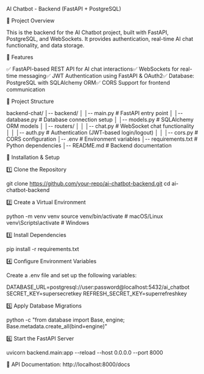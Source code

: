 AI Chatbot - Backend (FastAPI + PostgreSQL)

📌 Project Overview

This is the backend for the AI Chatbot project, built with FastAPI, PostgreSQL, and WebSockets. It provides authentication, real-time AI chat functionality, and data storage.

🚀 Features

✅ FastAPI-based REST API for AI chat interactions✅ WebSockets for real-time messaging✅ JWT Authentication using FastAPI & OAuth2✅ Database: PostgreSQL with SQLAlchemy ORM✅ CORS Support for frontend communication

📂 Project Structure

backend-chat/
│-- backend/
│   │-- main.py        # FastAPI entry point
│   │-- database.py    # Database connection setup
│   │-- models.py      # SQLAlchemy ORM models
│   │-- routers/
│   │   │-- chat.py    # WebSocket chat functionality
│   │   │-- auth.py    # Authentication (JWT-based login/logout)
│   │   │-- cors.py    # CORS configuration
│-- .env               # Environment variables
│-- requirements.txt   # Python dependencies
│-- README.md          # Backend documentation

🔧 Installation & Setup

1️⃣ Clone the Repository

git clone https://github.com/your-repo/ai-chatbot-backend.git
cd ai-chatbot-backend

2️⃣ Create a Virtual Environment

python -m venv venv
source venv/bin/activate  # macOS/Linux
venv\Scripts\activate    # Windows

3️⃣ Install Dependencies

pip install -r requirements.txt

4️⃣ Configure Environment Variables

Create a .env file and set up the following variables:

DATABASE_URL=postgresql://user:password@localhost:5432/ai_chatbot
SECRET_KEY=supersecretkey
REFRESH_SECRET_KEY=superrefreshkey

5️⃣ Apply Database Migrations

python -c "from database import Base, engine; Base.metadata.create_all(bind=engine)"

6️⃣ Start the FastAPI Server

uvicorn backend.main:app --reload --host 0.0.0.0 --port 8000

🔹 API Documentation: http://localhost:8000/docs

